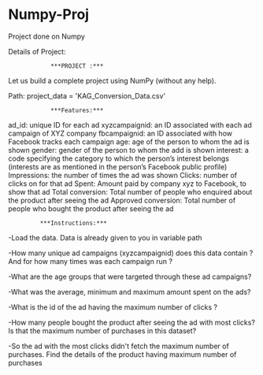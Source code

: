 # Numpy-Proj
Project done on Numpy

Details of Project:

                ***PROJECT :***
Let us build a complete project using NumPy (without any help).

Path: project_data = 'KAG_Conversion_Data.csv'

                ***Features:***
ad_id: unique ID for each ad
xyzcampaignid: an ID associated with each ad campaign of XYZ company
fbcampaignid: an ID associated with how Facebook tracks each campaign
age: age of the person to whom the ad is shown
gender: gender of the person to whom the add is shown
interest: a code specifying the category to which the person’s interest belongs (interests are as mentioned in the person’s Facebook public profile)
Impressions: the number of times the ad was shown
Clicks: number of clicks on for that ad
Spent: Amount paid by company xyz to Facebook, to show that ad
Total conversion: Total number of people who enquired about the product after seeing the ad
Approved conversion: Total number of people who bought the product after seeing the ad

             ***Instructions:***

-Load the data. Data is already given to you in variable path

-How many unique ad campaigns (xyzcampaignid) does this data contain ? And for how many times was each campaign run ?

-What are the age groups that were targeted through these ad campaigns?

-What was the average, minimum and maximum amount spent on the ads?

-What is the id of the ad having the maximum number of clicks ?

-How many people bought the product after seeing the ad with most clicks? Is that the maximum number of purchases in this dataset?

-So the ad with the most clicks didn't fetch the maximum number of purchases. Find the details of the product having maximum number of purchases
